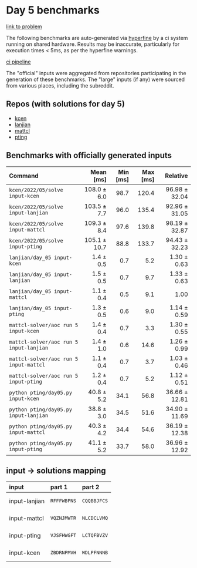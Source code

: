 # Day 5 benchmarks

[link to problem](http://adventofcode.com/2022/day/5)

The following benchmarks are auto-generated via [hyperfine](https://github.com/sharkdp/hyperfine) by a ci system running on shared hardware. Results may be inaccurate, particularly for execution times < 5ms, as per the hyperfine warnings.

[ci pipeline](http://ci.papercode.net:8080/teams/aoc2022/pipelines/aoc-compare-2022)

The "official" inputs were aggregated from repositories participating in the generation of these benchmarks. The "large" inputs (if any) were sourced from various places, including the subreddit.

## Repos (with solutions for day 5)


- [kcen](https://github.com/kcen/AdventOfCode)
- [lanjian](https://github.com/LanJian/aoc-2022)
- [mattcl](https://github.com/mattcl/aoc2022)
- [pting](https://github.com/pting/aoc2022)

## Benchmarks with officially generated inputs
| Command | Mean [ms] | Min [ms] | Max [ms] | Relative |
|:---|---:|---:|---:|---:|
| `kcen/2022/05/solve input-kcen` | 108.0 ± 6.0 | 98.7 | 120.4 | 96.98 ± 32.04 |
| `kcen/2022/05/solve input-lanjian` | 103.5 ± 7.7 | 96.0 | 135.4 | 92.96 ± 31.05 |
| `kcen/2022/05/solve input-mattcl` | 109.3 ± 8.4 | 97.6 | 139.8 | 98.19 ± 32.87 |
| `kcen/2022/05/solve input-pting` | 105.1 ± 10.7 | 88.8 | 133.7 | 94.43 ± 32.23 |
| `lanjian/day_05 input-kcen` | 1.4 ± 0.5 | 0.7 | 5.2 | 1.30 ± 0.63 |
| `lanjian/day_05 input-lanjian` | 1.5 ± 0.5 | 0.7 | 9.7 | 1.33 ± 0.63 |
| `lanjian/day_05 input-mattcl` | 1.1 ± 0.4 | 0.5 | 9.1 | 1.00 |
| `lanjian/day_05 input-pting` | 1.3 ± 0.5 | 0.6 | 9.0 | 1.14 ± 0.59 |
| `mattcl-solver/aoc run 5 input-kcen` | 1.4 ± 0.4 | 0.7 | 3.3 | 1.30 ± 0.55 |
| `mattcl-solver/aoc run 5 input-lanjian` | 1.4 ± 1.0 | 0.6 | 14.6 | 1.26 ± 0.99 |
| `mattcl-solver/aoc run 5 input-mattcl` | 1.1 ± 0.4 | 0.7 | 3.7 | 1.03 ± 0.46 |
| `mattcl-solver/aoc run 5 input-pting` | 1.2 ± 0.4 | 0.7 | 5.2 | 1.12 ± 0.51 |
| `python pting/day05.py input-kcen` | 40.8 ± 5.2 | 34.1 | 56.8 | 36.66 ± 12.81 |
| `python pting/day05.py input-lanjian` | 38.8 ± 3.0 | 34.5 | 51.6 | 34.90 ± 11.69 |
| `python pting/day05.py input-mattcl` | 40.3 ± 4.2 | 34.4 | 54.6 | 36.19 ± 12.38 |
| `python pting/day05.py input-pting` | 41.1 ± 5.2 | 33.7 | 58.0 | 36.96 ± 12.92 |

## input -> solutions mapping
|input|part 1|part 2|
|:---|:---|:---|
|input-lanjian|<pre>RFFFWBPNS</pre>|<pre>CQQBBJFCS</pre>|
|input-mattcl|<pre>VQZNJMWTR</pre>|<pre>NLCDCLVMQ</pre>|
|input-pting|<pre>VJSFHWGFT</pre>|<pre>LCTQFBVZV</pre>|
|input-kcen|<pre>ZBDRNPMVH</pre>|<pre>WDLPFNNNB</pre>|
